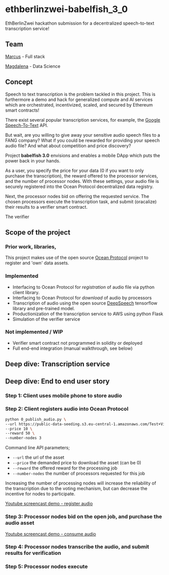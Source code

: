 # ethberlinzwei-babelfish_3_0
EthBerlinZwei hackathon submission for a decentralized speech-to-text transcription service!

## Team 

[Marcus](https://github.com/MarcusJones) - Full stack

[Magdalena](https://github.com/mtagda) - Data Science


## Concept

Speech to text transcription is the problem tackled in this project. This is furthermore a demo and hack for generalized compute and AI services which are orchestrated, incentivized, scaled, and secured by Ethereum smart contracts! 

There exist several popular transcription services, for example, the [Google Speech-To-Text](https://cloud.google.com/speech-to-text/) API. 

But wait, are you willing to give away your sensitive audio speech files to a FANG company? What if you could be rewarded for providing your speech audio file? And what about competition and price discovery? 

Project **babelfish 3.0** envisions and enables a mobile DApp which puts the power back in your hands. 

As a user, you specify the price for your data (0 if you want to only purchase the transcription), the reward offered to the processor services, and the number of processor nodes. With these settings, your audio file is securely registered into the Ocean Protocol decentralized data registry. 

Next, the processor nodes bid on offering the requested service. The chosen processors execute the transcription task, and submit (oracalize) their results to a verifier smart contract. 

The verifier 

## Scope of the project

### Prior work, libraries, 
This project makes use of the open source [Ocean Protocol](https://oceanprotocol.com/) project to register and 'own' data assets. 

### Implemented

 * Interfacing to Ocean Protocol for *registration* of audio file via python client library. 
 * Interfacing to Ocean Protocol for *download* of audio by processors
 * Transcription of audio using the open source [DeepSpeech](https://github.com/mozilla/DeepSpeech) tensorflow library and pre-trained model.
 * Productionization of the transcription service to AWS using python Flask
 * Simulation of the verifier service
 
### Not implemented / WIP

 * Verifier smart contract not programmed in solidity or deployed
 * Full end-end integration (manual walkthrough, see below)
 
## Deep dive: Transcription service
 
## Deep dive: End to end user story

### Step 1: Client uses mobile phone to store audio

### Step 2: Client registers audio into Ocean Protocol

```bash
python 0_publish_audio.py \
--url https://public-data-seeding.s3.eu-central-1.amazonaws.com/Test+Video+/testcoffeeshort.wav \
--price 10 \
--reward 50 \
--number-nodes 3

```

Command line API parameters;
- `--url` the url of the asset
- `--price` the demanded price to download the asset (can be 0)
- `--reward` the offered reward for the processing job
- `--number-nodes` the number of processors requested for this job

Increasing the number of processing nodes will increase the reliability of the transcription due to the voting mechanism, but can decrease the incentive for nodes to participate. 

[Youtube screencast demo - register audio](https://www.youtube.com/watch?v=cwy1cI4TBOo&feature=youtu.be)

### Step 3: Processor nodes bid on the open job, and purchase the audio asset



[Youtube screencast demo - consume audio](https://www.youtube.com/watch?v=-7aANaSw7Xs&feature=youtu.be)

### Step 4: Processor nodes transcribe the audio, and submit results for verification


### Step 5: Processor nodes execute